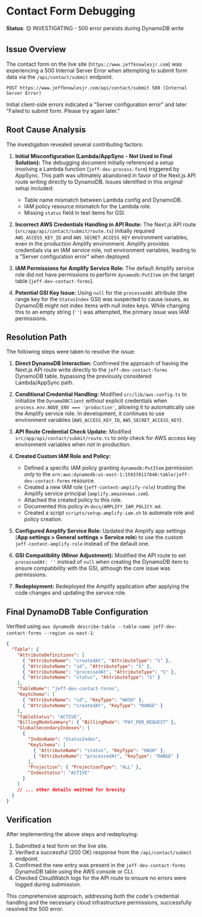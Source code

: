 # Contact Form Debugging

**Status**: 🟡 INVESTIGATING - 500 error persists during DynamoDB write

## Issue Overview

The contact form on the live site (`https://www.jeffknowlesjr.com`) was experiencing a 500 Internal Server Error when attempting to submit form data via the `/api/contact/submit` endpoint.

```
POST https://www.jeffknowlesjr.com/api/contact/submit 500 (Internal Server Error)
```

Initial client-side errors indicated a "Server configuration error" and later "Failed to submit form. Please try again later."

## Root Cause Analysis

The investigation revealed several contributing factors:

1.  **Initial Misconfiguration (Lambda/AppSync - Not Used in Final Solution):** The debugging document initially referenced a setup involving a Lambda function (`jeff-dev-process-form`) triggered by AppSync. This path was ultimately abandoned in favor of the Next.js API route writing directly to DynamoDB. Issues identified in this _original_ setup included:

    - Table name mismatch between Lambda config and DynamoDB.
    - IAM policy resource mismatch for the Lambda role.
    - Missing `status` field in test items for GSI.

2.  **Incorrect AWS Credentials Handling in API Route:** The Next.js API route (`src/app/api/contact/submit/route.ts`) initially required `AWS_ACCESS_KEY_ID` and `AWS_SECRET_ACCESS_KEY` environment variables, even in the production Amplify environment. Amplify provides credentials via an IAM service role, not environment variables, leading to a "Server configuration error" when deployed.

3.  **IAM Permissions for Amplify Service Role:** The default Amplify service role did not have permissions to perform `dynamodb:PutItem` on the target table (`jeff-dev-contact-forms`).

4.  **Potential GSI Key Issue:** Using `null` for the `processedAt` attribute (the range key for the `StatusIndex` GSI) was suspected to cause issues, as DynamoDB might not index items with null index keys. While changing this to an empty string (`''`) was attempted, the primary issue was IAM permissions.

## Resolution Path

The following steps were taken to resolve the issue:

1.  **Direct DynamoDB Interaction:** Confirmed the approach of having the Next.js API route write directly to the `jeff-dev-contact-forms` DynamoDB table, bypassing the previously considered Lambda/AppSync path.

2.  **Conditional Credential Handling:** Modified `src/lib/aws-config.ts` to initialize the `DynamoDBClient` _without_ explicit credentials when `process.env.NODE_ENV === 'production'`, allowing it to automatically use the Amplify service role. In development, it continues to use environment variables (`AWS_ACCESS_KEY_ID`, `AWS_SECRET_ACCESS_KEY`).

3.  **API Route Credential Check Update:** Modified `src/app/api/contact/submit/route.ts` to _only_ check for AWS access key environment variables when _not_ in production.

4.  **Created Custom IAM Role and Policy:**

    - Defined a specific IAM policy granting `dynamodb:PutItem` permission _only_ to the `arn:aws:dynamodb:us-east-1:159370117840:table/jeff-dev-contact-forms` resource.
    - Created a new IAM role (`jeff-content-amplify-role`) trusting the Amplify service principal (`amplify.amazonaws.com`).
    - Attached the created policy to this role.
    - Documented this policy in `docs/AMPLIFY_IAM_POLICY.md`.
    - Created a script `scripts/setup-amplify-iam.sh` to automate role and policy creation.

5.  **Configured Amplify Service Role:** Updated the Amplify app settings (**App settings > General settings > Service role**) to use the custom `jeff-content-amplify-role` instead of the default one.

6.  **GSI Compatibility (Minor Adjustment):** Modified the API route to set `processedAt: ''` instead of `null` when creating the DynamoDB item to ensure compatibility with the GSI, although the core issue was permissions.

7.  **Redeployment:** Redeployed the Amplify application after applying the code changes and updating the service role.

## Final DynamoDB Table Configuration

Verified using `aws dynamodb describe-table --table-name jeff-dev-contact-forms --region us-east-1`:

```json
{
  "Table": {
    "AttributeDefinitions": [
      { "AttributeName": "createdAt", "AttributeType": "S" },
      { "AttributeName": "id", "AttributeType": "S" },
      { "AttributeName": "processedAt", "AttributeType": "S" },
      { "AttributeName": "status", "AttributeType": "S" }
    ],
    "TableName": "jeff-dev-contact-forms",
    "KeySchema": [
      { "AttributeName": "id", "KeyType": "HASH" },
      { "AttributeName": "createdAt", "KeyType": "RANGE" }
    ],
    "TableStatus": "ACTIVE",
    "BillingModeSummary": { "BillingMode": "PAY_PER_REQUEST" },
    "GlobalSecondaryIndexes": [
      {
        "IndexName": "StatusIndex",
        "KeySchema": [
          { "AttributeName": "status", "KeyType": "HASH" },
          { "AttributeName": "processedAt", "KeyType": "RANGE" }
        ],
        "Projection": { "ProjectionType": "ALL" },
        "IndexStatus": "ACTIVE"
      }
    ]
    // ... other details omitted for brevity
  }
}
```

## Verification

After implementing the above steps and redeploying:

1.  Submitted a test form on the live site.
2.  Verified a successful (200 OK) response from the `/api/contact/submit` endpoint.
3.  Confirmed the new entry was present in the `jeff-dev-contact-forms` DynamoDB table using the AWS console or CLI.
4.  Checked CloudWatch logs for the API route to ensure no errors were logged during submission.

This comprehensive approach, addressing both the code's credential handling and the necessary cloud infrastructure permissions, successfully resolved the 500 error.
